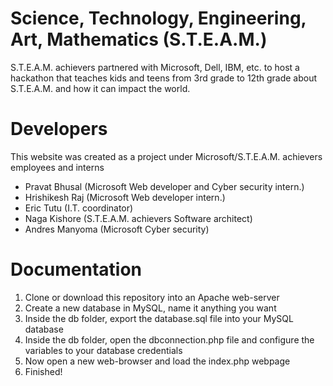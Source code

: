 # Science, Technology, Engineering, Art, Mathematics (S.T.E.A.M.)
S.T.E.A.M. achievers partnered with Microsoft, Dell, IBM, etc. to host a hackathon 
that teaches kids and teens from 3rd grade to 12th grade about 
S.T.E.A.M. and how it can impact the world.

# Developers
This website was created as a project under Microsoft/S.T.E.A.M. achievers employees and interns
- Pravat Bhusal (Microsoft Web developer and Cyber security intern.)
- Hrishikesh Raj (Microsoft Web developer intern.)
- Eric Tutu (I.T. coordinator)
- Naga Kishore (S.T.E.A.M. achievers Software architect)
- Andres Manyoma (Microsoft Cyber security)

# Documentation
1. Clone or download this repository into an Apache web-server
2. Create a new database in MySQL, name it anything you want 
3. Inside the db folder, export the database.sql file into your MySQL database 
4. Inside the db folder, open the dbconnection.php file and configure the variables to your database credentials
5. Now open a new web-browser and load the index.php webpage
6. Finished!
